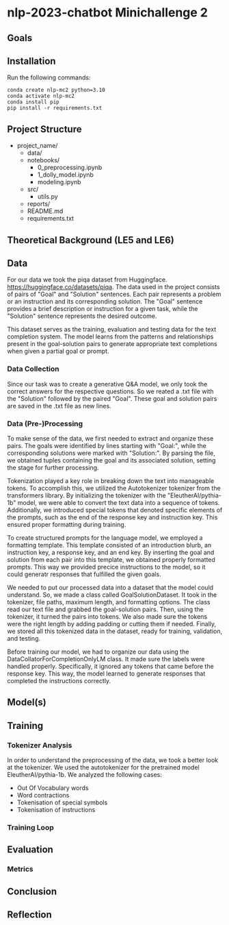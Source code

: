 # nlp-2023-chatbot Minichallenge 2

## Goals

## Installation

Run the following commands:

```
conda create nlp-mc2 python=3.10
conda activate nlp-mc2
conda install pip
pip install -r requirements.txt
```

## Project Structure

- project_name/
  - data/
  - notebooks/
    - 0_preprocessing.ipynb
    - 1_dolly_model.ipynb
    - modeling.ipynb
  - src/
    - utils.py
  - reports/
  - README.md
  - requirements.txt


## Theoretical Background (LE5 and LE6)

## Data
For our data we took the piqa dataset from Huggingface. https://huggingface.co/datasets/piqa. The data used in the project consists of pairs of "Goal" and "Solution" sentences. Each pair represents a problem or an instruction and its corresponding solution. The "Goal" sentence provides a brief description or instruction for a given task, while the "Solution" sentence represents the desired outcome.

This dataset serves as the training, evaluation and testing data for the text completion system. The model learns from the patterns and relationships present in the goal-solution pairs to generate appropriate text completions when given a partial goal or prompt.
### Data Collection
Since our task was to create a generative Q&A model, we only took the correct answers for the respective questions. So we reated a .txt file with the "Solution" followed by the paired "Goal". These goal and solution pairs are saved in the .txt file as new lines.

### Data (Pre-)Processing
To make sense of the data, we first needed to extract and organize these pairs. The goals were identified by lines starting with "Goal:", while the corresponding solutions were marked with "Solution:". By parsing the file, we obtained tuples containing the goal and its associated solution, setting the stage for further processing.

Tokenization played a key role in breaking down the text into manageable tokens. To accomplish this, we utilized the Autotokenizer tokenizer from the transformers library. By initializing the tokenizer with the "EleutherAI/pythia-1b" model, we were able to convert the text data into a sequence of tokens. Additionally, we introduced special tokens that denoted specific elements of the prompts, such as the end of the response key and instruction key. This ensured proper formatting during training.

To create structured prompts for the language model, we employed a formatting template. This template consisted of an introduction blurb, an instruction key, a response key, and an end key. By inserting the goal and solution from each pair into this template, we obtained properly formatted prompts. This way we provided precice instructions to the model, so it could generatr responses that fulfilled the given goals.

We needed to put our processed data into a dataset that the model could understand. So, we made a class called GoalSolutionDataset. It took in the tokenizer, file paths, maximum length, and formatting options. The class read our text file and grabbed the goal-solution pairs. Then, using the tokenizer, it turned the pairs into tokens. We also made sure the tokens were the right length by adding padding or cutting them if needed. Finally, we stored all this tokenized data in the dataset, ready for training, validation, and testing.

Before training our model, we had to organize our data using the DataCollatorForCompletionOnlyLM class. It made sure the labels were handled properly. Specifically, it ignored any tokens that came before the response key. This way, the model learned to generate responses that completed the instructions correctly.

## Model(s)

## Training

### Tokenizer Analysis
In order to understand the preprocessing of the data, we took a better look at the tokenizer. We used the autotokenizer for the pretrained model EleutherAI/pythia-1b. We analyzed the following cases:
- Out Of Vocabulary words
- Word contractions
- Tokenisation of special symbols
- Tokenisation of instructions
### Training Loop

## Evaluation

### Metrics

## Conclusion

## Reflection
